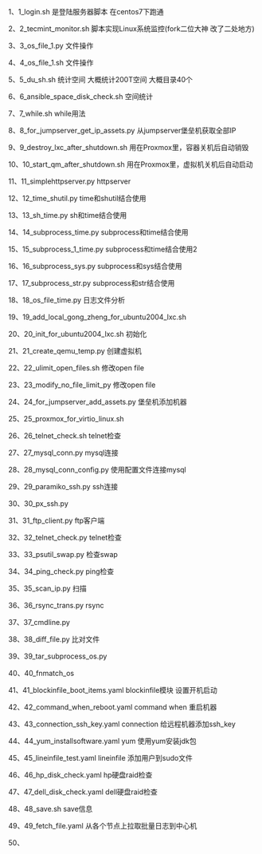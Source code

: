 1、1_login.sh 是登陆服务器脚本 在centos7下跑通

2、2_tecmint_monitor.sh 脚本实现Linux系统监控(fork二位大神 改了二处地方)

3、3_os_file_1.py 文件操作

4、4_os_file_1.sh 文件操作

5、5_du_sh.sh 统计空间 大概统计200T空间 大概目录40个

6、6_ansible_space_disk_check.sh 空间统计

7、7_while.sh while用法

8、8_for_jumpserver_get_ip_assets.py 从jumpserver堡垒机获取全部IP

9、9_destroy_lxc_after_shutdown.sh 用在Proxmox里，容器关机后自动销毁

10、10_start_qm_after_shutdown.sh 用在Proxmox里，虚拟机关机后自动启动

11、11_simplehttpserver.py httpserver

12、12_time_shutil.py time和shutil结合使用

13、13_sh_time.py sh和time结合使用

14、14_subprocess_time.py subprocess和time结合使用

15、15_subprocess_1_time.py subprocess和time结合使用2

16、16_subprocess_sys.py subprocess和sys结合使用

17、17_subprocess_str.py subprocess和str结合使用

18、18_os_file_time.py 日志文件分析

19、19_add_local_gong_zheng_for_ubuntu2004_lxc.sh

20、20_init_for_ubuntu2004_lxc.sh 初始化

21、21_create_qemu_temp.py 创建虚拟机

22、22_ulimit_open_files.sh 修改open file

23、23_modify_no_file_limit_py 修改open file

24、24_for_jumpserver_add_assets.py 堡垒机添加机器

25、25_proxmox_for_virtio_linux.sh 

26、26_telnet_check.sh telnet检查

27、27_mysql_conn.py mysql连接

28、28_mysql_conn_config.py 使用配置文件连接mysql

29、29_paramiko_ssh.py ssh连接

30、30_px_ssh.py

31、31_ftp_client.py ftp客户端

32、32_telnet_check.py telnet检查

33、33_psutil_swap.py 检查swap

34、34_ping_check.py ping检查

35、35_scan_ip.py 扫描

36、36_rsync_trans.py rsync

37、37_cmdline.py

38、38_diff_file.py 比对文件

39、39_tar_subprocess_os.py 

40、40_fnmatch_os

41、41_blockinfile_boot_items.yaml blockinfile模块 设置开机启动

42、42_command_when_reboot.yaml command when 重启机器

43、43_connection_ssh_key.yaml connection 给远程机器添加ssh_key

44、44_yum_installsoftware.yaml yum 使用yum安装jdk包

45、45_lineinfile_test.yaml lineinfile 添加用户到sudo文件

46、46_hp_disk_check.yaml hp硬盘raid检查
 
47、47_dell_disk_check.yaml dell硬盘raid检查

48、48_save.sh save信息

49、49_fetch_file.yaml 从各个节点上拉取批量日志到中心机

50、

